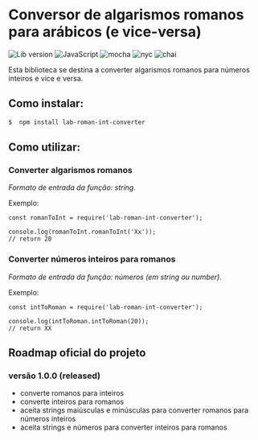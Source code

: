 # Conversor de algarismos romanos para arábicos (e vice-versa)

![Lib version](https://img.shields.io/badge/lib-v1.0.3-blue.svg) 
![JavaScript](https://img.shields.io/badge/-JavaScript-yellow.svg) 
![mocha](https://img.shields.io/badge/-mocha-yellowgreen.svg)
![nyc](https://img.shields.io/badge/-nyc-brightgreen.svg)
![chai](https://img.shields.io/badge/-chai-orange.svg)

Esta biblioteca se destina a converter algarismos romanos para números inteiros e vice e versa.

## Como instalar:

```bash
$  npm install lab-roman-int-converter
```

## Como utilizar:

### Converter algarismos romanos

*Formato de entrada da função: string.*

Exemplo:

```node
const romanToInt = require('lab-roman-int-converter');

console.log(romanToInt.romanToInt('Xx'));
// return 20
```

### Converter números inteiros para romanos
*Formato de entrada da função: números (em string ou number).*

Exemplo:

```
const intToRoman = require('lab-roman-int-converter');

console.log(intToRoman.intToRoman(20));
// return XX
```

## Roadmap oficial do projeto

### versão 1.0.0 (released)
* converte romanos para inteiros
* converte inteiros para romanos
* aceita strings maiúsculas e minúsculas para converter romanos para números inteiros
* aceita strings e números para converter inteiros para romanos